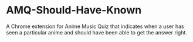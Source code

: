 # AMQ-Should-Have-Known
A Chrome extension for Anime Music Quiz that indicates when a user has seen a particular anime and should have been able to get the answer right.
